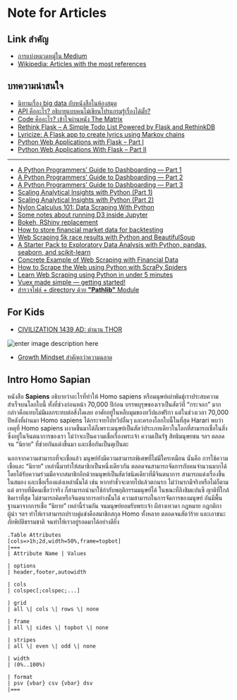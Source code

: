 Note for Articles
==
## Link สำคัญ
- [การแบ่งหมวดหมู่ใน Medium](https://medium.com/topics)
- [Wikipedia: Articles with the most references](https://en.wikipedia.org/wiki/Category:Main_topic_classifications)


## บทความน่าสนใจ
- [นิทานเรื่อง big data กับหนังสือในห้องสมุด](https://blog.skooldio.com/%e0%b8%99%e0%b8%b4%e0%b8%97%e0%b8%b2%e0%b8%99%e0%b9%80%e0%b8%a3%e0%b8%b7%e0%b9%88%e0%b8%ad%e0%b8%87-big-data-%e0%b8%81%e0%b8%b1%e0%b8%9a%e0%b8%ab%e0%b8%99%e0%b8%b1%e0%b8%87%e0%b8%aa%e0%b8%b7%e0%b8%ad/)
- [API คืออะไร? อธิบายแบบคนไม่เขียนโปรแกรมรู้เรื่องได้มั้ย?](https://blog.skooldio.com/api-%e0%b8%84%e0%b8%b7%e0%b8%ad%e0%b8%ad%e0%b8%b0%e0%b9%84%e0%b8%a3/)
- [Code คืออะไร? เข้าใจผ่านหนัง The Matrix](https://blog.skooldio.com/code-%e0%b8%84%e0%b8%b7%e0%b8%ad%e0%b8%ad%e0%b8%b0%e0%b9%84%e0%b8%a3-%e0%b9%80%e0%b8%82%e0%b9%89%e0%b8%b2%e0%b9%83%e0%b8%88%e0%b8%9c%e0%b9%88%e0%b8%b2%e0%b8%99-the-matrix/)
- [Rethink Flask – A Simple Todo List Powered by Flask and RethinkDB](https://realpython.com/rethink-flask-a-simple-todo-list-powered-by-flask-and-rethinkdb/)
- [Lyricize: A Flask app to create lyrics using Markov chains](https://realpython.com/lyricize-a-flask-app-to-create-lyrics-using-markov-chains/)
- [Python Web Applications with Flask – Part I](https://realpython.com/python-web-applications-with-flask-part-i/)
- [Python Web Applications With Flask – Part II](https://realpython.com/python-web-applications-with-flask-part-ii/)
- -----
- [A Python Programmers’ Guide to Dashboarding — Part 1](https://medium.com/@drimik99/a-python-programmers-guide-to-dashboarding-part-1-8db0c48eee9d)
- [A Python Programmers’ Guide to Dashboarding — Part 2](https://medium.com/@drimik99/a-python-programmers-guide-to-dashboarding-part-2-5de0fa8179f0)
- [A Python Programmers’ Guide to Dashboarding — Part 3](https://medium.com/@drimik99/a-python-programmers-guide-to-dashboarding-part-3-3908c71f6ca)
- [Scaling Analytical Insights with Python (Part 1)](https://kdboller.github.io/2017/07/09/scaling-analytical-insights-with-python.html)
- [Scaling Analytical Insights with Python (Part 2)](https://kdboller.github.io/2017/10/11/scaling-analytical-insights-with-python_part2.html)
- [Nylon Calculus 101: Data Scraping With Python](https://fansided.com/2015/09/07/nylon-calculus-101-data-scraping-with-python/)
- [Some notes about running D3 inside Jupyter](https://medium.com/@andyreagan/some-notes-about-running-d3-inside-jupyter-333e6b071adf)
- [Bokeh, RShiny replacement](https://medium.com/@kangeugine/bokeh-rshiny-replacement-ac74694bbe3f)
- [How to store financial market data for backtesting](https://towardsdatascience.com/how-to-store-financial-market-data-for-backtesting-84b95fc016fc)
- [Web Scraping 5k race results with Python and BeautifulSoup](https://medium.com/@viritaromero/web-scraping-5k-race-results-with-python-and-beautifulsoup-d08eba5624eb)
- [A Starter Pack to Exploratory Data Analysis with Python, pandas, seaborn, and scikit-learn](https://towardsdatascience.com/a-starter-pack-to-exploratory-data-analysis-with-python-pandas-seaborn-and-scikit-learn-a77889485baf)
- [Concrete Example of Web Scraping with Financial Data](https://medium.com/sipios/concrete-example-of-web-scraping-with-financial-data-7d9611088bb9)
- [How to Scrape the Web using Python with ScraPy Spiders](https://towardsdatascience.com/how-to-scrape-the-web-using-python-with-scrapy-spiders-e2328ac4526)
- [Learn Web Scraping using Python in under 5 minutes](https://medium.com/@kaustumbhjaiswal7/learn-web-scraping-using-python-in-under-5-minutes-36a7d4d6e1e7)
- [Vuex made simple — getting started!](https://itnext.io/vuex-made-simple-getting-started-6bf229d432cf)
- [สำรวจไฟล์ + directory ด้วย **"Pathlib"** Module](https://pbpython.com/pathlib-intro.html)

## For Kids
- [CIVILIZATION 1439 AD: ตำนาน THOR](https://www.longtunman.com/3067)

![enter image description here](https://ts0.longtunman.com/wp-content/uploads/2017/11/thor.jpg)

- [Growth Mindset สำคัญกว่าความฉลาด](https://shakrit.com/growth-mindset-%E0%B8%AA%E0%B8%B3%E0%B8%84%E0%B8%B1%E0%B8%8D%E0%B8%81%E0%B8%A7%E0%B9%88%E0%B8%B2%E0%B8%84%E0%B8%A7%E0%B8%B2%E0%B8%A1%E0%B8%89%E0%B8%A5%E0%B8%B2%E0%B8%94-1e5dff46007a)





## Intro Homo Sapian

​หนังสือ **Sapiens** อธิบายว่าอะไรที่ทำให้ Homo sapiens หรือมนุษย์เผ่าพันธุ์เราประสบความสำเร็จบนโลกใบนี้  ทั้งที่ช่วงก่อนหน้า 70,000 ปีก่อน บรรพบุรุษของเราเป็นสัตว์ที่ “กระจอก” มาก กล่าวคือแทบไม่มีผลกระทบต่อสิ่งใดเลย อาศัยอยู่ในหลืบมุมของทวีปแอฟริกา แต่ในช่วงเวลา 70,000 ปีหลังที่ผ่านมา Homo sapiens ได้กระจายไปทวีปอื่นๆ และครองโลกใบนี้ในที่สุด ​Harari พบว่าเหตุที่ Homo sapiens ผงาดขึ้นมาได้ก็เพราะมนุษย์เป็นสัตว์ประเภทเดียวในโลกที่สามารถเชื่อในสิ่งซึ่งอยู่ในจินตนาการของเรา ไม่ว่าจะเป็นความเชื่อเรื่องพระเจ้า ความเป็นรัฐ สิทธิมนุษยชน ฯลฯ ตลอดจน “นิยาย” ที่ช่วยกันแต่งขึ้นมา และเชื่อกันเป็นตุเป็นตะ

นอกจากความสามารถที่จะเชื่อแล้ว มนุษย์ยังมีความสามารถพิเศษที่ไม่มีใครเหมือน นั่นคือ การใช้ความเชื่อและ “นิยาย” เหล่านี้มาทำให้สมาชิกเป็นหนึ่งเดียวกัน ตลอดจนสามารถจัดการกับคนจำนวนมากได้โดยได้รับความร่วมมือจากสมาชิกอีกด้วย ​มนุษย์เป็นสัตว์ชนิดเดียวที่มีจินตนาการ สามารถแต่งเรื่องขึ้นในสมอง และเชื่อเรื่องแต่งเหล่านั้นได้ เช่น หากทำชั่วจะตายไปแล้วตกนรก ไม่ว่านรกมีจริงหรือไม่ก็ตามแต่ ตราบที่มีคนเชื่อว่าจริง ก็สามารถนำมาใช้กำกับพฤติกรรมมนุษย์ได้ ในขณะที่ลิงชิมแปนซี ญาติที่ใกล้ชิดเราที่สุด ไม่สามารถคิดหรือจินตนาการอย่างนั้นได้ ​ความสามารถในการจัดการของมนุษย์ อันมีพื้นฐานมาจากการเชื่อ “นิยาย” เหล่านี้ร่วมกัน จนมนุษย์ยอมรับพระเจ้า ผีสางเทวดา กฎหมาย กฎกติกา ผู้นำ ฯลฯ ทำให้เราสามารถปราบคู่แข่งคือสมาชิกสกุล Homo ทั้งหลาย ตลอดจนสัตว์ร้าย และเอาชนะภัยพิบัติธรรมชาติ จนทำให้เราอยู่รอดมาได้อย่างดียิ่ง


```asciidoc
.Table Attributes
[cols=>1h;2d,width=50%,frame=topbot]
|===
| Attribute Name | Values

| options
| header,footer,autowidth

| cols
| colspec[;colspec;...]

| grid
| all \| cols \| rows \| none

| frame
| all \| sides \| topbot \| none

| stripes
| all \| even \| odd \| none

| width
| (0%..100%)

| format
| psv {vbar} csv {vbar} dsv
|===
```
<!--stackedit_data:
eyJoaXN0b3J5IjpbLTEyMTE3Mjg1NCwtMTg3NjQ2NDMzOCw3Mj
UxNDYyNDksLTEyMzIxNzQ5NDIsLTg1ODc2OTM5OCw4MDYwMTU2
MTYsOTIzMTc5MDgxLDE4Njg2NjEwNzQsLTIwOTkyOTIzMzZdfQ
==
-->